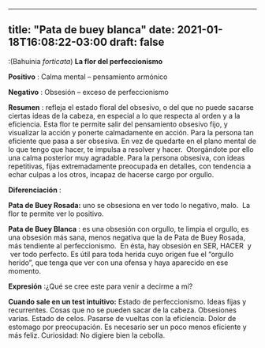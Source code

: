 
---
title: "Pata de buey blanca"
date: 2021-01-18T16:08:22-03:00
draft: false
--- 
        

 

 



:(Bahuinia *forticata*)
**La
 flor del perfeccionismo**
 


**Positivo** : Calma mental –
 pensamiento armónico 


**Negativo** : 
 Obsesión – exceso de perfeccionismo



**Resumen** : refleja el estado floral del obsesivo, o del que no puede sacarse
 ciertas ideas de la cabeza, en especial a lo que respecta al orden y a la
 eficiencia. Esta flor te permite salir del pensamiento
 obsesivo fijo, y visualizar la acción y ponerte calmadamente en acción. Para la persona tan eficiente que pasa a
 ser obsesiva. En vez de quedarte en el plano mental de lo
 que tengo que hacer, te impulsa a resolver y hacer.  Otorgándote por ello una calma posterior muy
 agradable. 
Para
 la persona
 obsesiva, con ideas repetitivas, fijas extremadamente preocupada en detalles,
 con tendencia a echar culpas a los otros, incapaz de hacerse cargo por orgullo.
 


**Diferenciación** :


**Pata de Buey Rosada:**  uno se obsesiona en
 ver todo lo negativo, malo.  La flor te
 permite ver lo positivo.


**Pata de Buey Blanca** : es una obsesión
 con orgullo, te limpia el orgullo, es una obsesión más sana, menos negativa que
 la de Pata de Buey Rosada, más tendiente al perfeccionismo.  En ésta, hay obsesión en SER, HACER  y  ver
 todo perfecto.
Es útil para toda herida cuyo origen fue el “orgullo herido”, que tenga
 que ver con una ofensa y haya aparecido en ese momento.
 


**Expresión** :¿Qué se cree este para
 venir a decirme a mí?
 


**Cuando sale en un test intuitivo:**  Estado de perfeccionismo. Ideas fijas y recurrentes.
 Cosas que no se pueden sacar de la cabeza. Obsesiones varias.
Estado de celos.
 Pasarse de vueltas con la eficiencia. Dolor de estomago por preocupación.
Es necesario ser un
 poco menos eficiente y más feliz.
Curiosidad: No
 digiere bien la cebolla.



